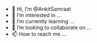 - 👋 Hi, I’m @AnkitSamraat
- 👀 I’m interested in ...
- 🌱 I’m currently learning ...
- 💞️ I’m looking to collaborate on ...
- 📫 How to reach me ...

<!---
AnkitSamraat/AnkitSamraat is a ✨ special ✨ repository because its `README.md` (this file) appears on your GitHub profile.
You can click the Preview link to take a look at your changes.
--->

